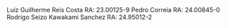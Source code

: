 Luiz Guilherme Reis Costa         RA: 23.00125-9
Pedro Correia                     RA: 24.00845-0
Rodrigo Seizo Kawakami Sanchez    RA: 24.95012-2